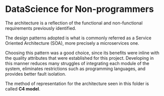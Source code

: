 # DataScience for Non-programmers
The architecture is a reflection of the functional and non-functional requirements previously identified.

The design patterns adopted is what is commonly referred as a Service Oriented Architecture (SOA), more precisely a microservices one.

Choosing this pattern was a good choice, since its benefits were inline with the quality attributes that were established for this project.
Developing in this manner reduces many struggles of integrating each module of the system, eliminates restrictions such as programming languages, and provides better fault isolation.

The method of representation for the architecture seen in this folder is called **C4 model**.